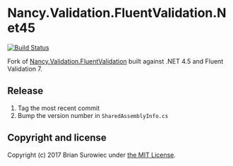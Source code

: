 # Nancy.Validation.FluentValidation.Net45

[![Build Status](https://ci.appveyor.com/api/projects/status/uaac77h384sqh73c/branch/master?svg=true)](https://ci.appveyor.com/project/xt0rted/nancy-validation-fluentvalidation-net45)

Fork of [Nancy.Validation.FluentValidation](https://github.com/NancyFx/Nancy/tree/1.x-WorkingBranch/src/Nancy.Validation.FluentValidation) built against .NET 4.5 and Fluent Validation 7.


## Release

1. Tag the most recent commit
2. Bump the version number in `SharedAssemblyInfo.cs`


## Copyright and license

Copyright (c) 2017 Brian Surowiec under [the MIT License](LICENSE).
